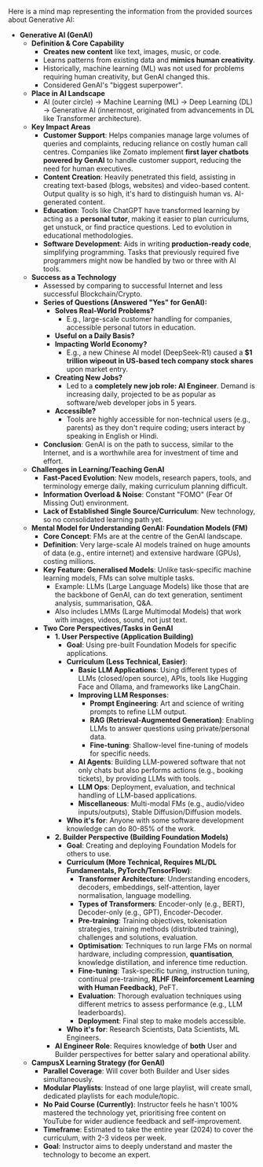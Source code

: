 

Here is a mind map representing the information from the provided sources about Generative AI:

*   **Generative AI (GenAI)**
    *   **Definition & Core Capability**
        *   **Creates new content** like text, images, music, or code.
        *   Learns patterns from existing data and **mimics human creativity**.
        *   Historically, machine learning (ML) was not used for problems requiring human creativity, but GenAI changed this.
        *   Considered GenAI's "biggest superpower".
    *   **Place in AI Landscape**
        *   AI (outer circle) → Machine Learning (ML) → Deep Learning (DL) → Generative AI (innermost, originated from advancements in DL like Transformer architecture).
    *   **Key Impact Areas**
        *   **Customer Support**: Helps companies manage large volumes of queries and complaints, reducing reliance on costly human call centres. Companies like Zomato implement **first layer chatbots powered by GenAI** to handle customer support, reducing the need for human executives.
        *   **Content Creation**: Heavily penetrated this field, assisting in creating text-based (blogs, websites) and video-based content. Output quality is so high, it's hard to distinguish human vs. AI-generated content.
        *   **Education**: Tools like ChatGPT have transformed learning by acting as a **personal tutor**, making it easier to plan curriculums, get unstuck, or find practice questions. Led to evolution in educational methodologies.
        *   **Software Development**: Aids in writing **production-ready code**, simplifying programming. Tasks that previously required five programmers might now be handled by two or three with AI tools.
    *   **Success as a Technology**
        *   Assessed by comparing to successful Internet and less successful Blockchain/Crypto.
        *   **Series of Questions (Answered "Yes" for GenAI):**
            *   **Solves Real-World Problems?**
                *   E.g., large-scale customer handling for companies, accessible personal tutors in education.
            *   **Useful on a Daily Basis?**
            *   **Impacting World Economy?**
                *   E.g., a new Chinese AI model (DeepSeek-R1) caused a **$1 trillion wipeout in US-based tech company stock shares** upon market entry.
            *   **Creating New Jobs?**
                *   Led to a **completely new job role: AI Engineer**. Demand is increasing daily, projected to be as popular as software/web developer jobs in 5 years.
            *   **Accessible?**
                *   Tools are highly accessible for non-technical users (e.g., parents) as they don't require coding; users interact by speaking in English or Hindi.
        *   **Conclusion**: GenAI is on the path to success, similar to the Internet, and is a worthwhile area for investment of time and effort.
    *   **Challenges in Learning/Teaching GenAI**
        *   **Fast-Paced Evolution**: New models, research papers, tools, and terminology emerge daily, making curriculum planning difficult.
        *   **Information Overload & Noise**: Constant "FOMO" (Fear Of Missing Out) environment.
        *   **Lack of Established Single Source/Curriculum**: New technology, so no consolidated learning path yet.
    *   **Mental Model for Understanding GenAI: Foundation Models (FM)**
        *   **Core Concept**: FMs are at the centre of the GenAI landscape.
        *   **Definition**: Very large-scale AI models trained on huge amounts of data (e.g., entire internet) and extensive hardware (GPUs), costing millions.
        *   **Key Feature: Generalised Models**: Unlike task-specific machine learning models, FMs can solve multiple tasks.
            *   Example: LLMs (Large Language Models) like those that are the backbone of GenAI, can do text generation, sentiment analysis, summarisation, Q&A.
            *   Also includes LMMs (Large Multimodal Models) that work with images, videos, sound, not just text.
        *   **Two Core Perspectives/Tasks in GenAI**
            *   **1. User Perspective (Application Building)**
                *   **Goal**: Using pre-built Foundation Models for specific applications.
                *   **Curriculum (Less Technical, Easier)**:
                    *   **Basic LLM Applications**: Using different types of LLMs (closed/open source), APIs, tools like Hugging Face and Ollama, and frameworks like LangChain.
                    *   **Improving LLM Responses**:
                        *   **Prompt Engineering**: Art and science of writing prompts to refine LLM output.
                        *   **RAG (Retrieval-Augmented Generation)**: Enabling LLMs to answer questions using private/personal data.
                        *   **Fine-tuning**: Shallow-level fine-tuning of models for specific needs.
                    *   **AI Agents**: Building LLM-powered software that not only chats but also performs actions (e.g., booking tickets), by providing LLMs with tools.
                    *   **LLM Ops**: Deployment, evaluation, and technical handling of LLM-based applications.
                    *   **Miscellaneous**: Multi-modal FMs (e.g., audio/video inputs/outputs), Stable Diffusion/Diffusion models.
                *   **Who it's for**: Anyone with some software development knowledge can do 80-85% of the work.
            *   **2. Builder Perspective (Building Foundation Models)**
                *   **Goal**: Creating and deploying Foundation Models for others to use.
                *   **Curriculum (More Technical, Requires ML/DL Fundamentals, PyTorch/TensorFlow)**:
                    *   **Transformer Architecture**: Understanding encoders, decoders, embeddings, self-attention, layer normalisation, language modelling.
                    *   **Types of Transformers**: Encoder-only (e.g., BERT), Decoder-only (e.g., GPT), Encoder-Decoder.
                    *   **Pre-training**: Training objectives, tokenisation strategies, training methods (distributed training), challenges and solutions, evaluation.
                    *   **Optimisation**: Techniques to run large FMs on normal hardware, including compression, **quantisation**, knowledge distillation, and inference time reduction.
                    *   **Fine-tuning**: Task-specific tuning, instruction tuning, continual pre-training, **RLHF (Reinforcement Learning with Human Feedback)**, PeFT.
                    *   **Evaluation**: Thorough evaluation techniques using different metrics to assess performance (e.g., LLM leaderboards).
                    *   **Deployment**: Final step to make models accessible.
                *   **Who it's for**: Research Scientists, Data Scientists, ML Engineers.
            *   **AI Engineer Role**: Requires knowledge of **both** User and Builder perspectives for better salary and operational ability.
    *   **CampusX Learning Strategy (for GenAI)**
        *   **Parallel Coverage**: Will cover both Builder and User sides simultaneously.
        *   **Modular Playlists**: Instead of one large playlist, will create small, dedicated playlists for each module/topic.
        *   **No Paid Course (Currently)**: Instructor feels he hasn't 100% mastered the technology yet, prioritising free content on YouTube for wider audience feedback and self-improvement.
        *   **Timeframe**: Estimated to take the entire year (2024) to cover the curriculum, with 2-3 videos per week.
        *   **Goal**: Instructor aims to deeply understand and master the technology to become an expert.